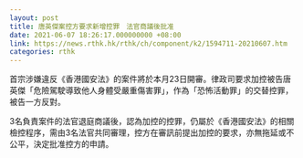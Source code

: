 ```yaml
---
layout: post
title: 唐英傑案控方要求新增控罪　法官商議後批准
date: 2021-06-07 18:26:17.000000000 +08:00
link: https://news.rthk.hk/rthk/ch/component/k2/1594711-20210607.htm
categories: rthk
---
```


首宗涉嫌違反《香港國安法》的案件將於本月23日開審。律政司要求加控被告唐英傑「危險駕駛導致他人身體受嚴重傷害罪」，作為「恐怖活動罪」的交替控罪，被告一方反對。

3名負責案件的法官退庭商議後，認為加控的控罪，仍屬於《香港國安法》的相關檢控程序，需由3名法官共同審理，控方在審訊前提出加控的要求，亦無拖延或不公平，決定批准控方的申請。
